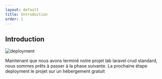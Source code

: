 ```yaml
---
layout: default
title: Introduction
order: 1
---
```

## Introduction 
![deployment](/lab-deploy-laravel/1.introduction/images/deployment.png)

<!-- note -->
Maintenant que nous avons terminé notre projet lab laravel crud standard, nous sommes prêts à passer à la phase suivante. La prochaine étape deployment le projet sur un hébergement gratuit
<!-- new slide -->
